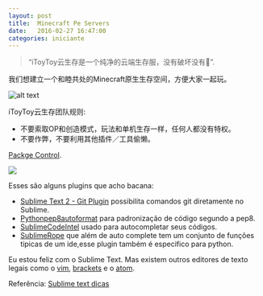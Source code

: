 ```yaml
---
layout: post
title:  Minecraft Pe Servers
date:   2016-02-27 16:47:00
categories: iniciante
---
```


> “iToyToy云生存是一个纯净的云端生存服，没有破坏没有🐻”.

我们想建立一个和睦共处的Minecraft原生生存空间，方便大家一起玩。


![alt text](http://wallpapercave.com/wp/vUYioU8.jpg)

iToyToy云生存团队规则:

- 不要索取OP和创造模式，玩法和单机生存一样，任何人都没有特权。
- 不要作弊，不要利用其他插件／工具偷懒。

[Packge Control](https://sublime.wbond.net/).

<a href="http://reactiongifs.com/?p=3062"><img src="http://www.reactiongifs.com/r/2012/11/typing.gif"></a>

Esses são alguns plugins que acho bacana:

- [Sublime Text 2 - Git Plugin](https://github.com/kemayo/sublime-text-git/wiki) possibilita comandos git diretamente no Sublime.
- [Pythonpep8autoformat](https://sublime.wbond.net/packages/Python%20PEP8%20Autoformat) para padronização de código segundo a pep8.
- [SublimeCodeIntel](https://sublime.wbond.net/packages/SublimeCodeIntel) usado para autocompletar seus códigos.
- [SublimeRope](https://sublime.wbond.net/packages/SublimeRope) que além de auto complete tem um conjunto de funções tipicas de um ide,esse plugin também é especifico para python.

Eu estou feliz com o Sublime Text. Mas existem outros editores de texto legais como o [vim](http://www.vim.org/), [brackets](http://brackets.io/) e o [atom](https://atom.io/).  

Referência: [Sublime text dicas](http://sublimetextdicas.com.br/) 
